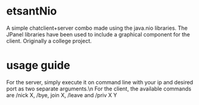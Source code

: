 # etsantNio

A simple chatclient+server combo made using the java.nio libraries. The JPanel libraries have been used to include a graphical component for the client. 
Originally a college project.

# usage guide
For the server, simply execute it on command line with your ip and desired port as two separate arguments.\n
For the client, the available commands are /nick X, /bye, join X, /leave and /priv X Y
